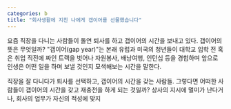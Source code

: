 ```yaml
---
categories: b
title: "회사생활에 지친 나에게 갭이어를 선물했습니다"
---
```

요즘 직장을 다니는 사람들이 돌연 퇴사를 하고 갭이어의 시간을 보내고 있다. 갭이어의 뜻은 무엇일까? "갭이어(gap year)"는 본래 유럽과 미국의 청년들이 대학교 입학 전 혹은 취업 직전에 짜인 트랙을 벗어나 자원봉사, 배낭여행, 인턴십 등을 경험하며 앞으로 인생은 어떤 일을 하며 보낼 것인지 모색해보는 시간을 말한다.

직장을 잘 다니다가 퇴사를 선택하고, 갭이어의 시간을 갖는 사람들. 그렇다면 어떠한 사람들이 갭이어의 시간을 갖고 재충전을 하게 되는 것일까? 상사의 지시에 멀미가 난다거나, 회사의 업무가 자신의 적성에 맞지